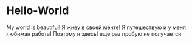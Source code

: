 
# Hello-World
My world is beautiful!
Я живу в своей мечте!  Я путешествую и у меня любимая работа!
Поэтому я здесь!
еще раз пробую
не получается
